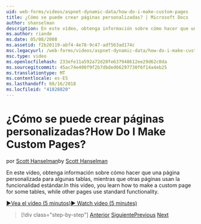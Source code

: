 ```yaml
---
uid: web-forms/videos/aspnet-dynamic-data/how-do-i-make-custom-pages
title: ¿Cómo se puede crear páginas personalizadas? | Microsoft Docs
author: shanselman
description: En este vídeo, obtenga información sobre cómo hacer que una página personalizada para algunas tablas, mientras que otras páginas usan la funcionalidad estándar.
ms.author: riande
ms.date: 05/08/2008
ms.assetid: f2b20119-abf4-4e78-9c47-adf563ad174c
msc.legacyurl: /web-forms/videos/aspnet-dynamic-data/how-do-i-make-custom-pages
msc.type: video
ms.openlocfilehash: 233efe11a592a72d20fe637948612ee29d62c0da
ms.sourcegitcommit: 45ac74e400f9f2b7dbded66297730f6f14a4eb25
ms.translationtype: MT
ms.contentlocale: es-ES
ms.lasthandoff: 08/16/2018
ms.locfileid: "41828820"
---
```

<a name="how-do-i-make-custom-pages"></a><span data-ttu-id="dec81-104">¿Cómo se puede crear páginas personalizadas?</span><span class="sxs-lookup"><span data-stu-id="dec81-104">How Do I Make Custom Pages?</span></span>
====================
<span data-ttu-id="dec81-105">por [Scott Hanselman](https://github.com/shanselman)</span><span class="sxs-lookup"><span data-stu-id="dec81-105">by [Scott Hanselman](https://github.com/shanselman)</span></span>

<span data-ttu-id="dec81-106">En este vídeo, obtenga información sobre cómo hacer que una página personalizada para algunas tablas, mientras que otras páginas usan la funcionalidad estándar.</span><span class="sxs-lookup"><span data-stu-id="dec81-106">In this video, you learn how to make a custom page for some tables, while other pages use standard functionality.</span></span>

[<span data-ttu-id="dec81-107">&#9654;Vea el vídeo (5 minutos)</span><span class="sxs-lookup"><span data-stu-id="dec81-107">&#9654; Watch video (5 minutes)</span></span>](https://channel9.msdn.com/Blogs/ASP-NET-Site-Videos/how-do-i-make-custom-pages)

> [!div class="step-by-step"]
> <span data-ttu-id="dec81-108">[Anterior](how-do-i-handle-business-logic-exceptions.md)
> [Siguiente](how-do-i-display-unknown-datatypes.md)</span><span class="sxs-lookup"><span data-stu-id="dec81-108">[Previous](how-do-i-handle-business-logic-exceptions.md)
[Next](how-do-i-display-unknown-datatypes.md)</span></span>
